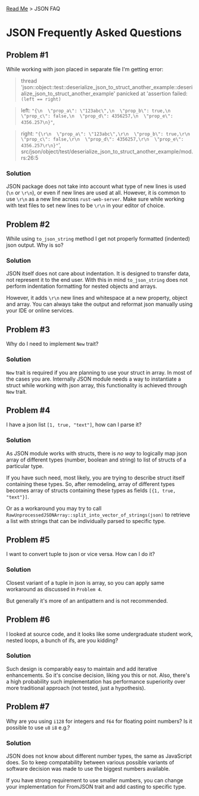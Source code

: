 [Read Me](README.md) > JSON FAQ

# JSON Frequently Asked Questions

## Problem #1 
While working with json placed in separate file I'm getting error:
> thread 'json::object::test::deserialize_json_to_struct_another_example::deserialize_json_to_struct_another_example' panicked at 'assertion failed: `(left == right)`

> left: `"{\n  \"prop_a\": \"123abc\",\n  \"prop_b\": true,\n  \"prop_c\": false,\n  \"prop_d\": 4356257,\n  \"prop_e\": 4356.257\n}"`,

> right: `"{\r\n  \"prop_a\": \"123abc\",\r\n  \"prop_b\": true,\r\n  \"prop_c\": false,\r\n  \"prop_d\": 4356257,\r\n  \"prop_e\": 4356.257\r\n}"`', src/json/object/test/deserialize_json_to_struct_another_example/mod.rs:26:5

### Solution
JSON package does not take into account what type of new lines is used (`\n` or `\r\n`), or even if new lines are used at all.
However, it is common to use `\r\n` as a new line across `rust-web-server`.
Make sure while working with text files to set new lines to be `\r\n` in your editor of choice.


## Problem #2
While using `to_json_string` method I get not properly formatted (indented) json output. Why is so?

### Solution
JSON itself does not care about indentation. It is designed to transfer data, not represent it to the end user.
With this in mind `to_json_string` does not perform indentation formatting for nested objects and arrays.

However, it adds `\r\n` new lines and whitespace at a new property, object and array.
You can always take the output and reformat json manually using your IDE or online services.

## Problem #3
Why do I need to implement `New` trait?

### Solution
`New` trait is required if you are planning to use your struct in array. In most of the cases you are. Internally JSON module needs a way to instantiate a struct while working with json array, this functionality is achieved through `New` trait.

## Problem #4
I have a json list `[1, true, "text"]`, how can I parse it?

### Solution
As JSON module works with structs, there is _no way_ to logically map json array of different types (number, boolean and string) to list of structs of a particular type.

If you have such need, most likely, you are trying to describe struct itself containing these types. So, after remodeling, array of different types becomes array of structs containing these types as fields `[{1, true, "text"}]`.

Or as a workaround you may try to call `RawUnprocessedJSONArray::split_into_vector_of_strings(json)` to retrieve a list with strings that can be individually parsed to specific type.

## Problem #5
I want to convert tuple to json or vice versa. How can I do it?

### Solution
Closest variant of a tuple in json is array, so you can apply same workaround as discussed in `Problem 4`. 

But generally it's more of an antipattern and is not recommended.

## Problem #6
I looked at source code, and it looks like some undergraduate student work, nested loops, a bunch of ifs, are you kidding?

### Solution
Such design is comparably easy to maintain and add iterative enhancements. So it's concise decision, liking you this or not. Also, there's a high probability such implementation has performance superiority over more traditional approach (not tested, just a hypothesis).

## Problem #7
Why are you using `i128` for integers and `f64` for floating point numbers? Is it possible to use `u8` `i8` e.g.?

### Solution
JSON does not know about different number types, the same as JavaScript does. So to keep compatability between various possible variants of software decision was made to use the biggest numbers available.

If you have strong requirement to use smaller numbers, you can change your implementation for FromJSON trait and add casting to specific type.